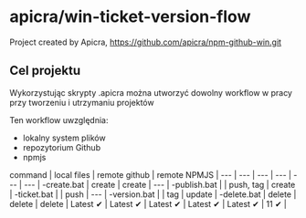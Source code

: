 # apicra/win-ticket-version-flow
Project created by Apicra, https://github.com/apicra/npm-github-win.git


## Cel projektu

Wykorzystując skrypty .apicra można utworzyć dowolny workflow w pracy przy tworzeniu i utrzymaniu projektów

Ten workflow uwzględnia:
+ lokalny system plików
+ repozytorium Github
+ npmjs

command | local files | remote github | remote NPMJS |
--- | --- | --- | --- | --- | --- |
-create.bat | create | create | --- |
-publish.bat |  | push, tag  | create |
-ticket.bat |  | push | --- |
-version.bat |  | tag | update |
-delete.bat | delete | delete | delete |
Latest ✔ | Latest ✔ | Latest ✔ | Latest ✔ | Latest ✔ | 11 ✔ |
